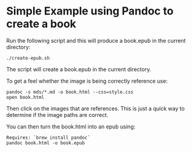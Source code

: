 # Simple Example using Pandoc to create a book

Run the following script and this will produce a book.epub in the current directory:

```shell
./create-epub.sh
```

The script will create a book.epub in the current directory.


To get a feel whether the image is being correctly reference use: 

```shell
pandoc -s mds/*.md -o book.html --css=style.css
open book.html
```

Then click on the images that are references.  This is just a quick way to determine if the image paths are correct.

You can then turn the book.html into an epub using: 

```shell
Requires: `brew install pandoc`
pandoc book.html -o book.epub
```

